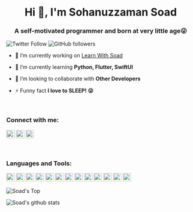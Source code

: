 <h1 align="center">Hi 👋, I'm Sohanuzzaman Soad</h1>
<h3 align="center">A self-motivated programmer and born at very little age😜</h3>

![Twitter Follow](https://img.shields.io/twitter/follow/abuanwar072?label=sssoad_&logo=twitter&style=for-the-badge)
![GitHub followers](https://img.shields.io/github/followers/sohanuzzamansoad?logo=GitHub&style=for-the-badge)

- 🔭 I’m currently working on [Learn With Soad](https://www.youtube.com/channel/UCJm7i4g4z7ZGcJA_HKHLCVw)

- 🌱 I’m currently learning **Python, Flutter, SwiftUI**

- 👯 I’m looking to collaborate with **Other Developers**

- ⚡ Funny fact **I love to SLEEP! 😜**
<br />

### Connect with me:

<a href="https://twitter.com/sssoad_" target="blank"><img src="https://cdn.jsdelivr.net/npm/simple-icons@3.0.1/icons/twitter.svg" alt="sohanuzzamansia" height="22" width="22" /></a>
<a href="https://linkedin.com/in/sohanuzzamansoad" target="blank"><img src="https://cdn.jsdelivr.net/npm/simple-icons@3.0.1/icons/linkedin.svg" alt="abuanwar072" height="22" width="22" /></a>
<a href="https://www.youtube.com/c/ucjm7i4g4z7zgcja_hkhlcvw" target="blank"><img src="https://cdn.jsdelivr.net/npm/simple-icons@3.0.1/icons/youtube.svg" alt="ucjm7i4g4z7zgcja_hkhlcvw" height="22" width="22" /></a>


<br />

### Languages and Tools:

<p align="left"><img src="https://www.vectorlogo.zone/logos/dartlang/dartlang-icon.svg" alt="dart" width="22" height="22"/> <img src="https://devicons.github.io/devicon/devicon.git/icons/django/django-original.svg" alt="django" width="22" height="22"/> <img src="https://www.vectorlogo.zone/logos/figma/figma-icon.svg" alt="figma" width="22" height="22"/> <img src="https://www.vectorlogo.zone/logos/firebase/firebase-icon.svg" alt="firebase" width="22" height="22"/> <img src="https://www.vectorlogo.zone/logos/pocoo_flask/pocoo_flask-icon.svg" alt="flask" width="22" height="22"/> <img src="https://www.vectorlogo.zone/logos/flutterio/flutterio-icon.svg" alt="flutter" width="22" height="22"/> <img src="https://www.vectorlogo.zone/logos/git-scm/git-scm-icon.svg" alt="git" width="22" height="22"/> <img src="https://devicons.github.io/devicon/devicon.git/icons/linux/linux-original.svg" alt="linux" width="22" height="22"/> <img src="https://devicons.github.io/devicon/devicon.git/icons/mysql/mysql-original-wordmark.svg" alt="mysql" width="22" height="22"/> <img src="https://devicons.github.io/devicon/devicon.git/icons/postgresql/postgresql-original-wordmark.svg" alt="postgresql" width="22" height="22"/> <img src="https://devicons.github.io/devicon/devicon.git/icons/python/python-original.svg" alt="python" width="22" height="22"/> <img src="https://www.vectorlogo.zone/logos/sketchapp/sketchapp-icon.svg" alt="sketch" width="22" height="22"/> <img src="https://devicons.github.io/devicon/devicon.git/icons/swift/swift-original-wordmark.svg" alt="swift" width="22" height="22"/></p>

![Soad's Top](https://github-readme-stats.vercel.app/api/top-langs/?username=sohanuzzamansoad&layout=compact&hide=html)


![Soad's github stats](https://github-readme-stats.vercel.app/api?username=sohanuzzamansoad&theme=blue&show_icons=true)




